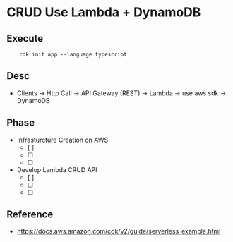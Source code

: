# CRUD Use Lambda + DynamoDB

## Execute

```
    cdk init app --language typescript
```

## Desc

- Clients -> Http Call -> API Gateway (REST) -> Lambda -> use aws sdk -> DynamoDB

## Phase

- Infrasturcture Creation on AWS
  - [ ]
  - [ ]
  - [ ]
- Develop Lambda CRUD API
  - [ ]
  - [ ]
  - [ ]

## Reference

- https://docs.aws.amazon.com/cdk/v2/guide/serverless_example.html

